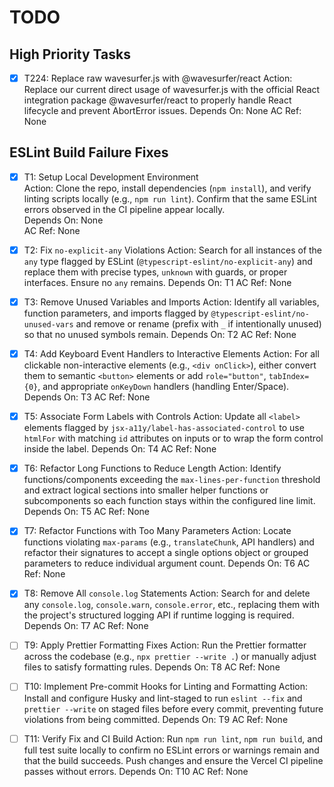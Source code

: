 # TODO

## High Priority Tasks

- [x] T224: Replace raw wavesurfer.js with @wavesurfer/react
      Action: Replace our current direct usage of wavesurfer.js with the official React integration package @wavesurfer/react to properly handle React lifecycle and prevent AbortError issues.
      Depends On: None
      AC Ref: None

## ESLint Build Failure Fixes

- [x] T1: Setup Local Development Environment  
       Action: Clone the repo, install dependencies (`npm install`), and verify linting scripts locally (e.g., `npm run lint`). Confirm that the same ESLint errors observed in the CI pipeline appear locally.  
       Depends On: None  
       AC Ref: None

- [x] T2: Fix `no-explicit-any` Violations
      Action: Search for all instances of the `any` type flagged by ESLint (`@typescript-eslint/no-explicit-any`) and replace them with precise types, `unknown` with guards, or proper interfaces. Ensure no `any` remains.
      Depends On: T1
      AC Ref: None

- [x] T3: Remove Unused Variables and Imports
      Action: Identify all variables, function parameters, and imports flagged by `@typescript-eslint/no-unused-vars` and remove or rename (prefix with `_` if intentionally unused) so that no unused symbols remain.
      Depends On: T2
      AC Ref: None

- [x] T4: Add Keyboard Event Handlers to Interactive Elements
      Action: For all clickable non-interactive elements (e.g., `<div onClick>`), either convert them to semantic `<button>` elements or add `role="button"`, `tabIndex={0}`, and appropriate `onKeyDown` handlers (handling Enter/Space).
      Depends On: T3
      AC Ref: None

- [x] T5: Associate Form Labels with Controls
      Action: Update all `<label>` elements flagged by `jsx-a11y/label-has-associated-control` to use `htmlFor` with matching `id` attributes on inputs or to wrap the form control inside the label.
      Depends On: T4
      AC Ref: None

- [x] T6: Refactor Long Functions to Reduce Length
      Action: Identify functions/components exceeding the `max-lines-per-function` threshold and extract logical sections into smaller helper functions or subcomponents so each function stays within the configured line limit.
      Depends On: T5
      AC Ref: None

- [x] T7: Refactor Functions with Too Many Parameters
      Action: Locate functions violating `max-params` (e.g., `translateChunk`, API handlers) and refactor their signatures to accept a single options object or grouped parameters to reduce individual argument count.
      Depends On: T6
      AC Ref: None

- [x] T8: Remove All `console.log` Statements
      Action: Search for and delete any `console.log`, `console.warn`, `console.error`, etc., replacing them with the project's structured logging API if runtime logging is required.
      Depends On: T7
      AC Ref: None

- [ ] T9: Apply Prettier Formatting Fixes
      Action: Run the Prettier formatter across the codebase (e.g., `npx prettier --write .`) or manually adjust files to satisfy formatting rules.
      Depends On: T8
      AC Ref: None

- [ ] T10: Implement Pre-commit Hooks for Linting and Formatting
      Action: Install and configure Husky and lint-staged to run `eslint --fix` and `prettier --write` on staged files before every commit, preventing future violations from being committed.
      Depends On: T9
      AC Ref: None

- [ ] T11: Verify Fix and CI Build
      Action: Run `npm run lint`, `npm run build`, and full test suite locally to confirm no ESLint errors or warnings remain and that the build succeeds. Push changes and ensure the Vercel CI pipeline passes without errors.
      Depends On: T10
      AC Ref: None
